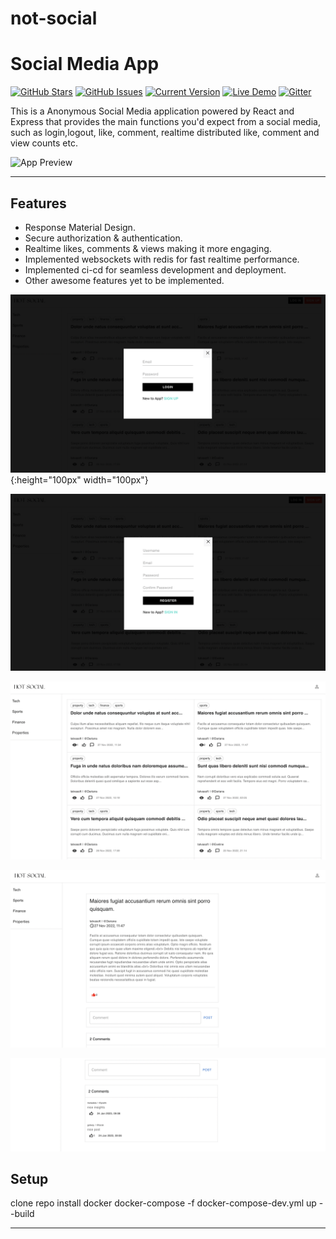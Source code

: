 # not-social
Social Media App
============
[![GitHub Stars](https://img.shields.io/github/stars/IgorAntun/node-chat.svg)](https://github.com/taraksuthar1999/not-social) [![GitHub Issues](https://img.shields.io/github/issues/IgorAntun/node-chat.svg)](https://github.com/taraksuthar1999/not-social/issues) [![Current Version](https://img.shields.io/badge/version-1.0.7-green.svg)](https://github.com/taraksuthar1999/not-social) [![Live Demo](https://img.shields.io/badge/demo-online-green.svg)]() [![Gitter](https://badges.gitter.im/Join%20Chat.svg)]()

This is a Anonymous Social Media application powered by React and Express that provides the main functions you'd expect from a social media, such as login,logout, like, comment, realtime distributed like, comment and view counts etc.

![App Preview]()

---

## Features
- Response Material Design.
- Secure authorization & authentication.
- Realtime likes, comments & views making it more engaging.
- Implemented websockets with redis for fast realtime performance.
- Implemented ci-cd for seamless development and deployment.
- Other awesome features yet to be implemented.

![login](https://github.com/taraksuthar1999/not-social/blob/main/client/public/login.png?raw=true){:height="100px" width="100px"}

![register](https://github.com/taraksuthar1999/not-social/blob/main/client/public/register.png?raw=true)

![posts](https://github.com/taraksuthar1999/not-social/blob/main/client/public/posts.png?raw=true)

![post](https://github.com/taraksuthar1999/not-social/blob/main/client/public/post.png?raw=true)

![comments](https://github.com/taraksuthar1999/not-social/blob/main/client/public/comments.png?raw=true)

## Setup

clone repo
install docker
docker-compose -f docker-compose-dev.yml up --build

---
